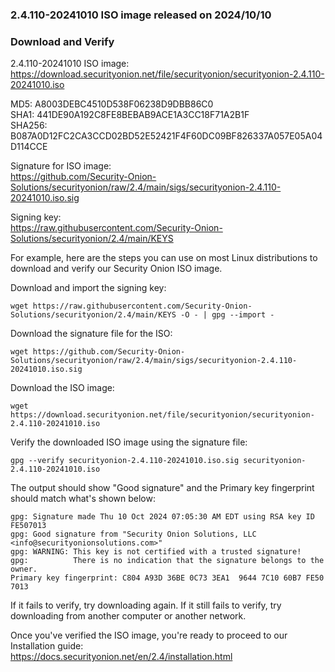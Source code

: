 ### 2.4.110-20241010 ISO image released on 2024/10/10


### Download and Verify

2.4.110-20241010 ISO image:  
https://download.securityonion.net/file/securityonion/securityonion-2.4.110-20241010.iso
 
MD5: A8003DEBC4510D538F06238D9DBB86C0  
SHA1: 441DE90A192C8FE8BEBAB9ACE1A3CC18F71A2B1F  
SHA256: B087A0D12FC2CA3CCD02BD52E52421F4F60DC09BF826337A057E05A04D114CCE  

Signature for ISO image:  
https://github.com/Security-Onion-Solutions/securityonion/raw/2.4/main/sigs/securityonion-2.4.110-20241010.iso.sig

Signing key:  
https://raw.githubusercontent.com/Security-Onion-Solutions/securityonion/2.4/main/KEYS  

For example, here are the steps you can use on most Linux distributions to download and verify our Security Onion ISO image.

Download and import the signing key:  
```
wget https://raw.githubusercontent.com/Security-Onion-Solutions/securityonion/2.4/main/KEYS -O - | gpg --import -  
```

Download the signature file for the ISO:  
```
wget https://github.com/Security-Onion-Solutions/securityonion/raw/2.4/main/sigs/securityonion-2.4.110-20241010.iso.sig
```

Download the ISO image:  
```
wget https://download.securityonion.net/file/securityonion/securityonion-2.4.110-20241010.iso
```

Verify the downloaded ISO image using the signature file:  
```
gpg --verify securityonion-2.4.110-20241010.iso.sig securityonion-2.4.110-20241010.iso
```

The output should show "Good signature" and the Primary key fingerprint should match what's shown below:
```
gpg: Signature made Thu 10 Oct 2024 07:05:30 AM EDT using RSA key ID FE507013
gpg: Good signature from "Security Onion Solutions, LLC <info@securityonionsolutions.com>"
gpg: WARNING: This key is not certified with a trusted signature!
gpg:          There is no indication that the signature belongs to the owner.
Primary key fingerprint: C804 A93D 36BE 0C73 3EA1  9644 7C10 60B7 FE50 7013
```

If it fails to verify, try downloading again. If it still fails to verify, try downloading from another computer or another network.

Once you've verified the ISO image, you're ready to proceed to our Installation guide:  
https://docs.securityonion.net/en/2.4/installation.html
